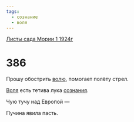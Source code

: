 ```yaml
---
tags:
  - сознание
  - воля
---
```


[Листы сада Мории 1 1924г](/agni/1924)

# 386
Прошу обострить [волю](/tag/#воля), помогает полёту стрел.   

[Воля](/tag/#воля) есть тетива лука [сознания](/tag/#сознание).   

Чую тучу над Европой —    

Пучина явила пасть.   

